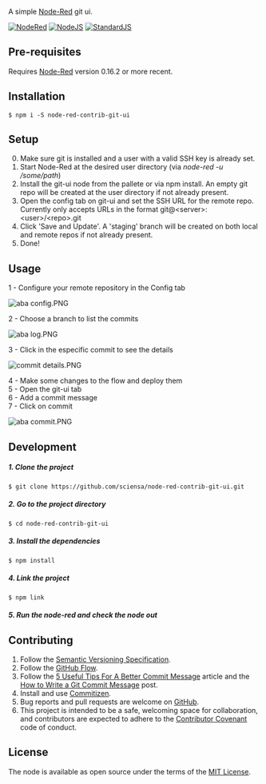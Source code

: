 A simple [Node-Red](http://nodered.org) git ui.

[![NodeRed](https://img.shields.io/badge/Node--Red-0.16.2-red.svg)](http://nodered.org)
[![NodeJS](https://img.shields.io/badge/Node.js-6.10.2-brightgreen.svg)](https://nodejs.org)
[![StandardJS](https://img.shields.io/badge/code_style-standard-brightgreen.svg)](https://standardjs.com)

## Pre-requisites

Requires [Node-Red](http://nodered.org) version 0.16.2 or more recent.

## Installation

    $ npm i -S node-red-contrib-git-ui

## Setup

0. Make sure git is installed and a user with a valid SSH key is already set.
1. Start Node-Red at the desired user directory (via *node-red -u /some/path*)
2. Install the git-ui node from the pallete or via npm install. An empty git repo will be created at the user directory if not already present.
3. Open the config tab on git-ui and set the SSH URL for the remote repo. Currently only accepts URLs in the format git@\<server\>:\<user\>/\<repo\>.git
4. Click 'Save and Update'. A 'staging' branch will be created on both local and remote repos if not already present.
5. Done!

## Usage

1 - Configure your remote repository in the Config tab

![aba config.PNG](https://bitbucket.org/repo/kM5R6aM/images/1730269655-aba%20config.PNG)



2 - Choose a branch to list the commits

![aba log.PNG](https://bitbucket.org/repo/kM5R6aM/images/3028231098-aba%20log.PNG)



3 - Click in the especific commit to see the details 

![commit details.PNG](https://bitbucket.org/repo/kM5R6aM/images/2482319753-commit%20details.PNG)



4 - Make some changes to the flow and deploy them  
5 - Open the git-ui tab  
6 - Add a commit message  
7 - Click on commit  

![aba commit.PNG](https://bitbucket.org/repo/kM5R6aM/images/3310050031-aba%20commit.PNG)


## Development

##### 1. Clone the project

    $ git clone https://github.com/sciensa/node-red-contrib-git-ui.git

##### 2. Go to the project directory

    $ cd node-red-contrib-git-ui

##### 3. Install the dependencies

    $ npm install

##### 4. Link the project

    $ npm link
    
##### 5. Run the node-red and check the node out

## Contributing

1. Follow the [Semantic Versioning Specification](http://semver.org/).
2. Follow the [GitHub Flow](https://guides.github.com/introduction/flow/).
3. Follow the [5 Useful Tips For A Better Commit Message](https://robots.thoughtbot.com/5-useful-tips-for-a-better-commit-message) article and the [How to Write a Git Commit Message](http://chris.beams.io/posts/git-commit/) post.
4. Install and use [Commitizen](http://commitizen.github.io/cz-cli/).
5. Bug reports and pull requests are welcome on [GitHub](https://github.com/sciensa/node-red-contrib-git-ui/issues).
6. This project is intended to be a safe, welcoming space for collaboration, and contributors are expected to adhere to the [Contributor Covenant](http://contributor-covenant.org) code of conduct.

## License

The node is available as open source under the terms of the [MIT License](http://opensource.org/licenses/MIT).